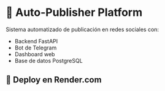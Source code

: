 # 🤖 Auto-Publisher Platform

Sistema automatizado de publicación en redes sociales con:
- Backend FastAPI
- Bot de Telegram
- Dashboard web
- Base de datos PostgreSQL

## 🚀 Deploy en Render.com
